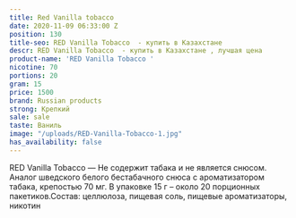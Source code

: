 ```yaml
---
title: Red Vanilla tobacco
date: 2020-11-09 06:33:00 Z
position: 130
title-seo: RED Vanilla Tobacco  - купить в Казахстане
descr: RED Vanilla Tobacco  - купить в Казахстане , лучшая цена
product-name: 'RED Vanilla Tobacco '
nicotine: 70
portions: 20
gram: 15
price: 1500
brand: Russian products
strong: Крепкий
sale: sale
taste: Ваниль
image: "/uploads/RED-Vanilla-Tobacco-1.jpg"
has_availability: false
---
```


 RED Vanilla Tobacco — Не содержит табака и не является снюсом. Аналог шведского белого бестабачного снюса с ароматизатором табака, крепостью 70 мг. В упаковке 15 г – около 20 порционных пакетиков.Состав: целлюлоза, пищевая соль, пищевые ароматизаторы, никотин